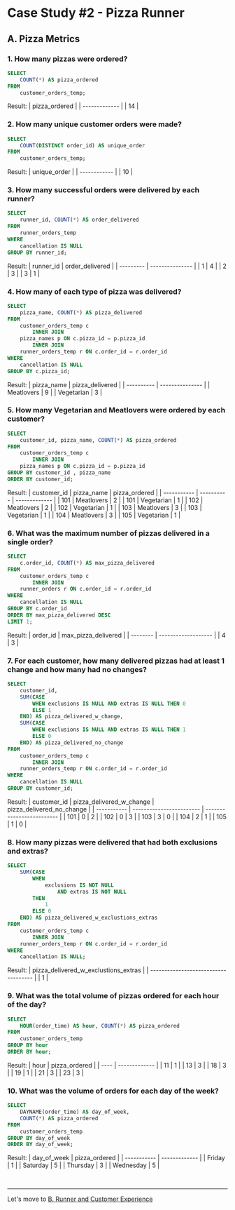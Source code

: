 # Case Study #2 - Pizza Runner

## A. Pizza Metrics

### 1. How many pizzas were ordered?
``` sql
SELECT 
    COUNT(*) AS pizza_ordered
FROM
    customer_orders_temp;
```
Result:
| pizza_ordered |
| ------------- |
| 14            |

### 2. How many unique customer orders were made?
``` sql
SELECT 
    COUNT(DISTINCT order_id) AS unique_order
FROM
    customer_orders_temp;
```
Result:
| unique_order |
| ------------ |
| 10           |

### 3. How many successful orders were delivered by each runner?
``` sql
SELECT 
    runner_id, COUNT(*) AS order_delivered
FROM
    runner_orders_temp
WHERE
    cancellation IS NULL
GROUP BY runner_id;
```
Result:
| runner_id | order_delivered |
| --------- | --------------- |
| 1         | 4               |
| 2         | 3               |
| 3         | 1               |

### 4. How many of each type of pizza was delivered?
``` sql
SELECT 
    pizza_name, COUNT(*) AS pizza_delivered
FROM
    customer_orders_temp c
        INNER JOIN
    pizza_names p ON c.pizza_id = p.pizza_id
        INNER JOIN
    runner_orders_temp r ON c.order_id = r.order_id
WHERE
    cancellation IS NULL
GROUP BY c.pizza_id;
```
Result:
| pizza_name | pizza_delivered |
| ---------- | --------------- |
| Meatlovers | 9               |
| Vegetarian | 3               |

### 5. How many Vegetarian and Meatlovers were ordered by each customer?
``` sql
SELECT 
    customer_id, pizza_name, COUNT(*) AS pizza_ordered
FROM
    customer_orders_temp c
        INNER JOIN
    pizza_names p ON c.pizza_id = p.pizza_id
GROUP BY customer_id , pizza_name
ORDER BY customer_id;
```
Result:
| customer_id | pizza_name | pizza_ordered |
| ----------- | ---------- | ------------- |
| 101         | Meatlovers | 2             |
| 101         | Vegetarian | 1             |
| 102         | Meatlovers | 2             |
| 102         | Vegetarian | 1             |
| 103         | Meatlovers | 3             |
| 103         | Vegetarian | 1             |
| 104         | Meatlovers | 3             |
| 105         | Vegetarian | 1             |

### 6. What was the maximum number of pizzas delivered in a single order?
``` sql
SELECT 
    c.order_id, COUNT(*) AS max_pizza_delivered
FROM
    customer_orders_temp c
        INNER JOIN
    runner_orders r ON c.order_id = r.order_id
WHERE
    cancellation IS NULL
GROUP BY c.order_id
ORDER BY max_pizza_delivered DESC
LIMIT 1;
```
Result:
| order_id | max_pizza_delivered |
| -------- | ------------------- |
| 4        | 3                   |

### 7. For each customer, how many delivered pizzas had at least 1 change and how many had no changes?
``` sql
SELECT 
    customer_id,
    SUM(CASE
        WHEN exclusions IS NULL AND extras IS NULL THEN 0
        ELSE 1
    END) AS pizza_delivered_w_change,
    SUM(CASE
        WHEN exclusions IS NULL AND extras IS NULL THEN 1
        ELSE 0
    END) AS pizza_delivered_no_change
FROM
    customer_orders_temp c
        INNER JOIN
    runner_orders_temp r ON c.order_id = r.order_id
WHERE
    cancellation IS NULL
GROUP BY customer_id;
```
Result:
| customer_id | pizza_delivered_w_change | pizza_delivered_no_change |
| ----------- | ------------------------ | ------------------------- |
| 101         | 0                        | 2                         |
| 102         | 0                        | 3                         |
| 103         | 3                        | 0                         |
| 104         | 2                        | 1                         |
| 105         | 1                        | 0                         |

### 8. How many pizzas were delivered that had both exclusions and extras?
``` sql
SELECT 
    SUM(CASE
        WHEN
            exclusions IS NOT NULL
                AND extras IS NOT NULL
        THEN
            1
        ELSE 0
    END) AS pizza_delivered_w_exclustions_extras
FROM
    customer_orders_temp c
        INNER JOIN
    runner_orders_temp r ON c.order_id = r.order_id
WHERE
    cancellation IS NULL;
```
Result:
| pizza_delivered_w_exclustions_extras |
| ------------------------------------ |
| 1                                    |

### 9. What was the total volume of pizzas ordered for each hour of the day?
``` sql
SELECT 
    HOUR(order_time) AS hour, COUNT(*) AS pizza_ordered
FROM
    customer_orders_temp
GROUP BY hour
ORDER BY hour;
```
Result:
| hour | pizza_ordered |
| ---- | ------------- |
| 11   | 1             |
| 13   | 3             |
| 18   | 3             |
| 19   | 1             |
| 21   | 3             |
| 23   | 3             |

### 10. What was the volume of orders for each day of the week?
``` sql
SELECT 
    DAYNAME(order_time) AS day_of_week,
    COUNT(*) AS pizza_ordered
FROM
    customer_orders_temp
GROUP BY day_of_week
ORDER BY day_of_week;
```
Result:
| day_of_week | pizza_ordered |
| ----------- | ------------- |
| Friday      | 1             |
| Saturday    | 5             |
| Thursday    | 3             |
| Wednesday   | 5             |

<br>

***
Let's move to [B. Runner and Customer Experience]()